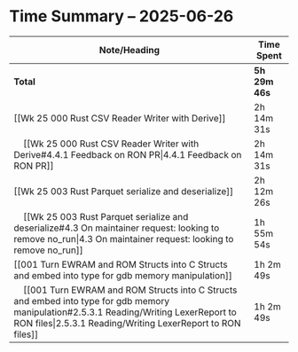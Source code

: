 # Time Summary – 2025-06-26

| Note/Heading | Time Spent |
|--------------|------------|
| **Total** | **5h 29m 46s** |
| [[Wk 25 000 Rust CSV Reader Writer with Derive]] | 2h 14m 31s |
| &nbsp;&nbsp;&nbsp;&nbsp;[[Wk 25 000 Rust CSV Reader Writer with Derive#4.4.1 Feedback on RON PR\|4.4.1 Feedback on RON PR]] | 2h 14m 31s |
| [[Wk 25 003 Rust Parquet serialize and deserialize]] | 2h 12m 26s |
| &nbsp;&nbsp;&nbsp;&nbsp;[[Wk 25 003 Rust Parquet serialize and deserialize#4.3 On maintainer request: looking to remove no_run\|4.3 On maintainer request: looking to remove no_run]] | 1h 55m 54s |
| [[001 Turn EWRAM and ROM Structs into C Structs and embed into type for gdb memory manipulation]] | 1h 2m 49s |
| &nbsp;&nbsp;&nbsp;&nbsp;[[001 Turn EWRAM and ROM Structs into C Structs and embed into type for gdb memory manipulation#2.5.3.1 Reading/Writing LexerReport to RON files\|2.5.3.1 Reading/Writing LexerReport to RON files]] | 1h 2m 49s |

